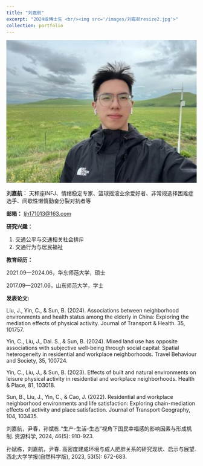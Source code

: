 ```yaml
---
title: "刘嘉航"
excerpt: "2024级博士生 <br/><img src='/images/刘嘉航resize2.jpg'>"
collection: portfolio
---
```



![JiaHang Liu](/images/刘嘉航resize2.jpg)

**刘嘉航：**
天秤座INFJ、情绪稳定专家、篮球摇滚业余爱好者、非常规选择困难症选手、间歇性懒惰勤奋分裂对抗者等

**邮箱：**
ljh171013@163.com

**研究兴趣：**
1.	交通公平与交通相关社会排斥
2.	交通行为与居民福祉

**教育经历：**

2021.09—2024.06，华东师范大学，硕士

2017.09—2021.06，山东师范大学，学士

**发表论文:**

Liu, J., Yin, C., & Sun, B. (2024). Associations between neighborhood environments and health status among the elderly in China: Exploring the mediation effects of physical activity. Journal of Transport & Health. 35, 101757.

Yin, C., Liu, J., Dai. S., & Sun, B. (2024). Mixed land use has opposite associations with subjective well-being through social capital: Spatial heterogeneity in residential and workplace neighborhoods. Travel Behaviour and Society, 35, 100724.

Yin, C., Liu, J., & Sun, B. (2023). Effects of built and natural environments on leisure physical activity in residential and workplace neighborhoods. Health & Place, 81, 103018.

Sun, B., Liu, J., Yin, C., & Cao, J. (2022). Residential and workplace neighborhood environments and life satisfaction: Exploring chain-mediation effects of activity and place satisfaction. Journal of Transport Geography, 104, 103435. 

刘嘉航，尹春，孙斌栋.“生产-生活-生态”视角下国民幸福感的影响因素与形成机制. 资源科学, 2024, 46(5): 910-923.

孙斌栋，刘嘉航，尹春. 高密度建成环境与成人肥胖关系的研究现状、启示与展望. 西北大学学报(自然科学版), 2023, 53(5): 672-683.
